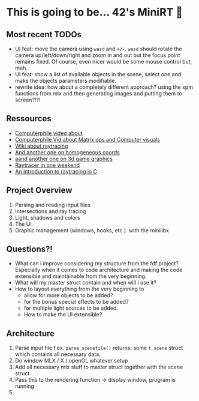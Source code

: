 # This is going to be... 42's MiniRT 🥳

## Most recent TODOs

- UI feat: move the camera using `wasd` and `+/-`. `wasd` should rotate the
  camera up/left/down/right and zoom in and out but the focus point remains
  fixed. Of course, even nicer would be some mouse control but, meh.
- UI feat: show a list of available objects in the scene, select one and make
  the objects parameters modifiable.
- rewrite idea: how about a completely different approach? using the xpm
  functions from mlx and then generating images and putting them to screen?!?!

## Ressources

- [Computerphile video about](https://www.youtube.com/watch?v=ezXGTRSx1g8)
- [Computerphile Vid about Matrix ops and Computer visuals](https://www.youtube.com/watch?v=vQ60rFwh2ig)
- [Wiki about raytracing](https://en.wikipedia.org/wiki/Ray_tracing_(graphics))
- [And another one on homogeneous coords](https://www.youtube.com/watch?v=o-xwmTODTUI)
- [aand another one on 3d game graphics](https://www.youtube.com/watch?v=U0_ONQQ5ZNM)
- [Raytracer in one weekend](https://raytracing.github.io/books/RayTracingInOneWeekend.html)
- [An introduction to raytracing in C](https://www.jakobmaier.at/posts/raytracing/)


## Project Overview

1) Parsing and reading input files
2) Intersections and ray tracing
3) Light, shadows and colors
4) The UI
4) Graphic management (windows, hooks, etc.). with the minilibx

## Questions?!

- What can i improve considering my structure from the fdf project? Especially
  when it comes to code architecture and making the code extensible and
  maintainable from the very beginning.
- What will my master struct contain and when will i use it?
- How to layout everything from the very beginning to
  + allow for more objects to be added?
  + for the bonus special effects to be added?
  + for multiple light sources to be added.
  + How to make the UI extensible?

## Architecture

1. Parse input file f.ex. `parse_scenefile()` returns: some `t_scene` struct
   which contains all necessary data.
2. Do window MLX / X / openGL whatever setup
3. Add all necessary mlx stuff to master struct together with the scene struct.
4. Pass this to the rendering function -> display window, program is running
5. 

